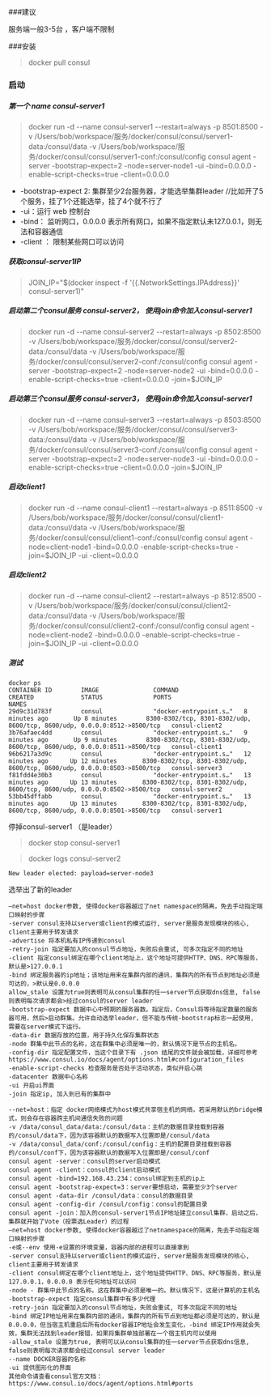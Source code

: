 ###建议

服务端一般3-5台 ，客户端不限制

###安装
> docker pull consul

### 启动

##### 第一个 name consul-server1

> docker run -d --name consul-server1 --restart=always -p 8501:8500 -v /Users/bob/workspace/服务/docker/consul/consul/server1-data:/consul/data -v /Users/bob/workspace/服务/docker/consul/consul/server1-conf:/consul/config consul agent -server -bootstrap-expect=2 -node=server-node1 -ui -bind=0.0.0.0 -enable-script-checks=true -client=0.0.0.0

- -bootstrap-expect 2: 集群至少2台服务器，才能选举集群leader //比如开了5个服务，挂了1个还能选举，挂了4个就不行了
- -ui：运行 web 控制台
- -bind： 监听网口，0.0.0.0 表示所有网口，如果不指定默认未127.0.0.1，则无法和容器通信
- -client ： 限制某些网口可以访问

##### 获取consul-server1IP

> JOIN_IP="$(docker inspect -f '{{.NetworkSettings.IPAddress}}' consul-server1)"


##### 启动第二个consul服务 consul-server2， 使用join命令加入consul-server1

> docker run -d --name consul-server2 --restart=always -p 8502:8500 -v /Users/bob/workspace/服务/docker/consul/consul/server2-data:/consul/data -v /Users/bob/workspace/服务/docker/consul/consul/server2-conf:/consul/config consul agent -server -bootstrap-expect=2 -node=server-node2 -ui -bind=0.0.0.0 -enable-script-checks=true -client=0.0.0.0 -join=$JOIN_IP

##### 启动第三个consul服务 consul-server3， 使用join命令加入consul-server1

> docker run -d --name consul-server3 --restart=always -p 8503:8500 -v /Users/bob/workspace/服务/docker/consul/consul/server3-data:/consul/data -v /Users/bob/workspace/服务/docker/consul/consul/server3-conf:/consul/config consul agent -server -bootstrap-expect=2 -node=server-node3 -ui -bind=0.0.0.0 -enable-script-checks=true -client=0.0.0.0 -join=$JOIN_IP

##### 启动client1

> docker run -d --name consul-client1 --restart=always -p 8511:8500 -v /Users/bob/workspace/服务/docker/consul/consul/client1-data:/consul/data -v /Users/bob/workspace/服务/docker/consul/consul/client1-conf:/consul/config consul agent -node=client-node1 -bind=0.0.0.0 -enable-script-checks=true -join=$JOIN_IP -ui -client=0.0.0.0


##### 启动client2

> docker run -d --name consul-client2 --restart=always -p 8512:8500 -v /Users/bob/workspace/服务/docker/consul/consul/client2-data:/consul/data -v /Users/bob/workspace/服务/docker/consul/consul/client2-conf:/consul/config consul agent -node=client-node2 -bind=0.0.0.0 -enable-script-checks=true -join=$JOIN_IP -ui -client=0.0.0.0



##### 测试


```
docker ps                 
CONTAINER ID        IMAGE               COMMAND                  CREATED             STATUS              PORTS                                                                      NAMES
29d9c31d783f        consul              "docker-entrypoint.s…"   8 minutes ago       Up 8 minutes        8300-8302/tcp, 8301-8302/udp, 8600/tcp, 8600/udp, 0.0.0.0:8512->8500/tcp   consul-client2
3b76afaec4dd        consul              "docker-entrypoint.s…"   9 minutes ago       Up 9 minutes        8300-8302/tcp, 8301-8302/udp, 8600/tcp, 8600/udp, 0.0.0.0:8511->8500/tcp   consul-client1
96b6217a3d9c        consul              "docker-entrypoint.s…"   12 minutes ago      Up 12 minutes       8300-8302/tcp, 8301-8302/udp, 8600/tcp, 8600/udp, 0.0.0.0:8503->8500/tcp   consul-server3
f81fdd4e30b3        consul              "docker-entrypoint.s…"   13 minutes ago      Up 13 minutes       8300-8302/tcp, 8301-8302/udp, 8600/tcp, 8600/udp, 0.0.0.0:8502->8500/tcp   consul-server2
53bb45dffabb        consul              "docker-entrypoint.s…"   13 minutes ago      Up 13 minutes       8300-8302/tcp, 8301-8302/udp, 8600/tcp, 8600/udp, 0.0.0.0:8501->8500/tcp   consul-server1
```

停掉consul-server1 （是leader）

> docker stop consul-server1


> docker logs consul-server2


```
New leader elected: payload=server-node3
```

选举出了新的leader 




```
–net=host docker参数, 使得docker容器越过了net namespace的隔离，免去手动指定端口映射的步骤
-server consul支持以server或client的模式运行, server是服务发现模块的核心, client主要用于转发请求
-advertise 将本机私有IP传递到consul
-retry-join 指定要加入的consul节点地址，失败后会重试, 可多次指定不同的地址
-client 指定consul绑定在哪个client地址上，这个地址可提供HTTP、DNS、RPC等服务，默认是>127.0.0.1
-bind 绑定服务器的ip地址；该地址用来在集群内部的通讯，集群内的所有节点到地址必须是可达的，>默认是0.0.0.0
allow_stale 设置为true则表明可从consul集群的任一server节点获取dns信息, false则表明每次请求都会>经过consul的server leader
-bootstrap-expect 数据中心中预期的服务器数。指定后，Consul将等待指定数量的服务器可用，然后>启动群集。允许自动选举leader，但不能与传统-bootstrap标志一起使用, 需要在server模式下运行。
-data-dir 数据存放的位置，用于持久化保存集群状态
-node 群集中此节点的名称，这在群集中必须是唯一的，默认情况下是节点的主机名。
-config-dir 指定配置文件，当这个目录下有 .json 结尾的文件就会被加载，详细可参考https://www.consul.io/docs/agent/options.html#configuration_files
-enable-script-checks 检查服务是否处于活动状态，类似开启心跳
-datacenter 数据中心名称
-ui 开启ui界面
-join 指定ip, 加入到已有的集群中
```



```
--net=host：指定 docker网络模式为host模式共享宿主机的网络，若采用默认的bridge模式，则会存在容器跨主机间通信失败的问题
-v /data/consul_data/data:/consul/data：主机的数据目录挂载到容器的/consul/data下，因为该容器默认的数据写入位置即是/consul/data
-v /data/consul_data/conf:/consul/config：主机的配置目录挂载到容器的/consul/conf下，因为该容器默认的数据写入位置即是/consul/conf
consul agent -server：consul的server启动模式
consul agent -client：consul的client启动模式
consul agent -bind=192.168.43.234：consul绑定到主机的ip上
consul agent -bootstrap-expect=3：server要想启动，需要至少3个server
consul agent -data-dir /consul/data：consul的数据目录
consul agent -config-dir /consul/config：consul的配置目录
consul agent -join：加入的consul-server1节点IP地址建立consul集群，启动之后，集群就开始了Vote（投票选Leader）的过程
–net=host docker参数, 使得docker容器越过了netnamespace的隔离，免去手动指定端口映射的步骤
-e或--env 使用-e设置的环境变量，容器内部的进程可以直接拿到
-server consul支持以server或client的模式运行, server是服务发现模块的核心, client主要用于转发请求
-client consul绑定在哪个client地址上，这个地址提供HTTP、DNS、RPC等服务，默认是127.0.0.1，0.0.0.0 表示任何地址可以访问
-node - 群集中此节点的名称。这在群集中必须是唯一的。默认情况下，这是计算机的主机名
-bootstrap-expect 指定consul集群中有多少代理
-retry-join 指定要加入的consul节点地址，失败会重试, 可多次指定不同的地址
-bind 绑定IP地址用来在集群内部的通讯，集群内的所有节点到地址都必须是可达的，默认是0.0.0.0，但当宿主机重启后所有docker容器IP地址会发生变化，-bind 绑定IP作用就会失效，集群无法找到leader报错，如果将集群单独部署在一个宿主机内可以使用
-allow_stale 设置为true, 表明可以从consul集群的任一server节点获取dns信息, false则表明每次请求都会经过consul server leader
--name DOCKER容器的名称
-ui 提供图形化的界面
其他命令请查看consul官方文档：https://www.consul.io/docs/agent/options.html#ports
```
